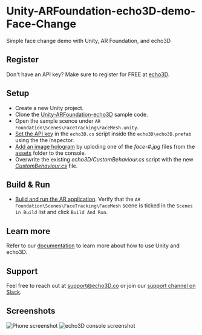 # Unity-ARFoundation-echo3D-demo-Face-Change
Simple face change demo with Unity, AR Foundation, and echo3D

## Register
Don't have an API key? Make sure to register for FREE at [echo3D](https://console.echo3D.co/#/auth/register).

## Setup
* Create a new Unity project.
* Clone the [Unity-ARFoundation-echo3D](https://github.com/echo3Dco/Unity-ARFoundation-echo3D) sample code.
* Open the sample scence under `AR Foundation\Scenes\FaceTracking\FaceMesh.unity`.
* [Set the API key](https://docs.echo3D.co/unity/using-the-sdk) in the `echo3D.cs` script inside the `echo3D\echo3D.prefab` using the the Inspector.
* [Add an image hologram](https://docs.echo3D.co/web-console/manage-pages/content-page/how-to-add-content) by uploding one of the _face-#.jpg_ files from the [assets](./assets/) folder to the console.
* Overwrite the existing _echo3D/CustomBehaviour.cs_ script with the new [_CustomBehaviour.cs_](./CustomBehaviour.cs) file.

## Build & Run
* [Build and run the AR application](https://docs.echo3D.co/unity/adding-ar-capabilities#4-build-and-run-the-ar-application). Verify that the `AR Foundation\Scenes\FaceTracking\FaceMesh` scene is ticked in the `Scenes in Build` list and click `Build And Run`.

## Learn more
Refer to our [documentation](https://docs.echo3D.co/unity/) to learn more about how to use Unity and echo3D.

## Support
Feel free to reach out at [support@echo3D.co](mailto:support@echo3D.co) or join our [support channel on Slack](https://go.echo3D.co/join). 

## Screenshots
![Phone screenshot](/images/Phone.gif)
![echo3D console screenshot](/images/Console.png)
